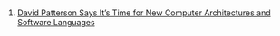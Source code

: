 # 

1. [David Patterson Says It’s Time for New Computer Architectures and Software Languages](https://spectrum.ieee.org/view-from-the-valley/computing/hardware/david-patterson-says-its-time-for-new-computer-architectures-and-software-languages)
